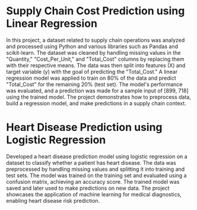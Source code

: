 # Supply Chain Cost Prediction using Linear Regression
In this project, a dataset related to supply chain operations was analyzed and processed using Python and various libraries such as Pandas and scikit-learn. The dataset was cleaned by handling missing values in the "Quantity," "Cost_Per_Unit," and "Total_Cost" columns by replacing them with their respective means. The data was then split into features (X) and target variable (y) with the goal of predicting the "Total_Cost." A linear regression model was applied to train on 80% of the data and predict "Total_Cost" for the remaining 20% (test set). The model's performance was evaluated, and a prediction was made for a sample input of [899, 718] using the trained model. The project demonstrates how to preprocess data, build a regression model, and make predictions in a supply chain context.
# Heart Disease Prediction using Logistic Regression
Developed a heart disease prediction model using logistic regression on a dataset to classify whether a patient has heart disease. The data was preprocessed by handling missing values and splitting it into training and test sets. The model was trained on the training set and evaluated using a confusion matrix, achieving an accuracy score. The trained model was saved and later used to make predictions on new data. The project showcases the application of machine learning for medical diagnostics, enabling heart disease risk prediction.
